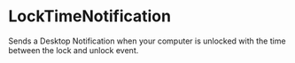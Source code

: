 # LockTimeNotification
Sends a Desktop Notification when your computer is unlocked with the time between the lock and unlock event.